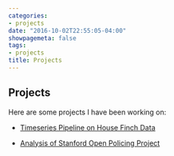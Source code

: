 ```yaml
---
categories:
- projects
date: "2016-10-02T22:55:05-04:00"
showpagemeta: false
tags:
- projects
title: Projects
---
```


## Projects

Here are some projects I have been working on:

- [Timeseries Pipeline on House Finch Data](/timeseriespipefinchdata/)

- [Analysis	of Stanford Open Policing Project](/analysisofstandfordopenpolicingproject/)